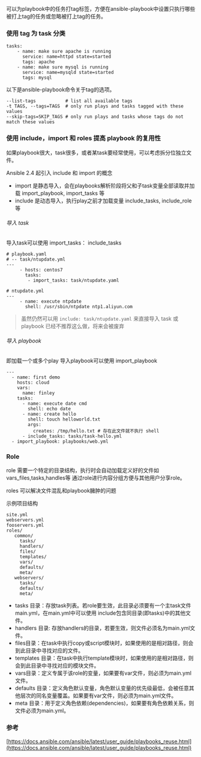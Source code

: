 可以为playbook中的任务打tag标签，方便在ansible-playbook中设置只执行哪些被打上tag的任务或忽略被打上tag的任务。

### 使用 tag 为 task 分类

```
tasks:
    - name: make sure apache is running
      service: name=httpd state=started
      tags: apache
    - name: make sure mysql is running
      service: name=mysqld state=started
      tags: mysql
```
以下是ansible-playbook命令关于tag的选项。
```
--list-tags           # list all available tags
-t TAGS, --tags=TAGS  # only run plays and tasks tagged with these values
--skip-tags=SKIP_TAGS # only run plays and tasks whose tags do not match these values
```

### 使用 include，import 和 roles 提高 playbook 的复用性
如果playbook很大，task很多，或者某task要经常使用，可以考虑拆分位独立文件。

Ansible 2.4 起引入 include 和 import 的概念

* import 是静态导入，会在playbooks解析阶段将父和子task变量全部读取并加载
import_playbook, import_tasks 等
* include 是动态导入，执行play之前才加载变量
include_tasks, include_role 等
###### 导入 task
导入task可以使用 
import_tasks：
include_tasks 
```
# playbook.yaml
# -- task/ntupdate.yml
---
     - hosts: centos7
       tasks:
        - import_tasks: task/ntupdate.yaml

# ntupdate.yml
---
     - name: execute ntpdate
       shell: /usr/sbin/ntpdate ntp1.aliyun.com
```

> 虽然仍然可以用 `include: task/ntupdate.yaml` 来直接导入 task 或 playbook 已经不推荐这么做，将来会被废弃

###### 导入 playbook
即加载一个或多个play
导入playbook可以使用  import_playbook
```
---
  - name: first demo
    hosts: cloud
    vars:
      name: finley
    tasks:
      - name: execute date cmd
        shell: echo date
      - name: create hello
        shell: touch helloworld.txt
        args:
          creates: /tmp/hello.txt # 存在此文件就不执行 shell
      - include_tasks: tasks/task-hello.yml
  - import_playbook: playbooks/web.yml
```

### Role 
role 需要一个特定的目录结构，执行时会自动加载定义好的文件如vars_files,tasks,handles等
通过role进行内容分组方便与其他用户分享role。

roles 可以解决文件混乱和playbook臃肿的问题

示例项目结构
```
site.yml
webservers.yml
fooservers.yml
roles/
   common/
     tasks/
     handlers/
     files/
     templates/
     vars/
     defaults/
     meta/
   webservers/
     tasks/
     defaults/
     meta/
```

* tasks 目录：存放task列表。若role要生效，此目录必须要有一个主task文件main.yml，在main.yml中可以使用 include包含同目录(即tasks)中的其他文件。 
* handlers 目录: 存放handlers的目录，若要生效，则文件必须名为main.yml文件。
* files目录：在task中执行copy或script模块时，如果使用的是相对路径，则会到此目录中寻找对应的文件。
* templates 目录：在task中执行template模块时，如果使用的是相对路径，则会到此目录中寻找对应的模块文件。
* vars目录：定义专属于该role的变量，如果要有var文件，则必须为main.yml文件。
* defaults 目录：定义角色默认变量，角色默认变量的优先级最低，会被任意其他层次的同名变量覆盖。如果要有var文件，则必须为main.yml文件。 
* meta 目录：用于定义角色依赖(dependencies)，如果要有角色依赖关系，则文件必须为main.yml。

### 参考
[https://docs.ansible.com/ansible/latest/user_guide/playbooks_reuse.html](https://docs.ansible.com/ansible/latest/user_guide/playbooks_reuse.html)
